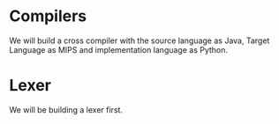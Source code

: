 Compilers
=========================

We will build a cross compiler with the source language as Java, Target Language as MIPS and implementation language as Python.


Lexer
==========================

We will be building a lexer first.
